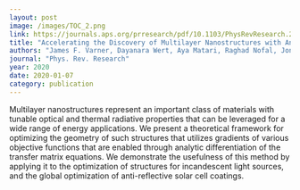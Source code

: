 ```yaml
---
layout: post
image: /images/TOC_2.png
link: https://journals.aps.org/prresearch/pdf/10.1103/PhysRevResearch.2.013018
title: "Accelerating the Discovery of Multilayer Nanostructures with Analytic Differentiation of the Transfer Matrix Equations" 
authors: "James F. Varner, Dayanara Wert, Aya Matari, Raghad Nofal, Jonathan J. Foley IV" 
journal: "Phys. Rev. Research"
year: 2020
date: 2020-01-07
category: publication
---
```

Multilayer nanostructures represent an important class of materials with tunable optical and thermal radiative properties that can be leveraged for a wide range of energy applications. We present a theoretical framework for optimizing the geometry of such structures that utilizes gradients of various objective functions that are enabled through analytic differentiation of the transfer matrix equations. We demonstrate the usefulness of this method by applying it to the optimization of structures for incandescent light sources, and the global optimization of anti-reflective solar cell coatings.
